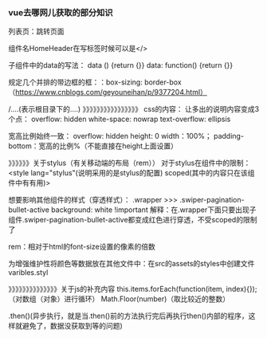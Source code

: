 ﻿### vue去哪网儿获取的部分知识
<router-link to="/List">列表页</router-link>：跳转页面

组件名HomeHeader在写标签时候可以是<home-header></>

子组件中的data的写法：
data () {return {}}
data: function() {return {}}

规定几个并排的带边框的框：：box-sizing: border-box （https://www.cnblogs.com/geyouneihan/p/9377204.html）

/....(表示根目录下的....)
》》》》》》》》》》》》》》》》
css的内容：
让多出的说明内容变成3个点： 
overflow: hidden
white-space: nowrap
text-overflow: ellipsis

宽高比例始终一致：
overflow: hidden
height: 0
width：100%；
padding-bottom：宽高的比例%（不能直接在height上面设置）


》》》》》》关于stylus（有关移动端的布局（rem））
对于stylus在组件中的限制：<style lang="stylus"(说明采用的是stylus的配置) scoped(其中的内容只在该组件中有有用)>

想要影响其他组件的样式（穿透样式）：
.wrapper >>> .swiper-pagination-bullet-active
    background: white !important
解释：在.wrapper下面只要出现子组件.swiper-pagination-bullet-active都变成红色进行穿透，不受scoped的限制了

rem：相对于html的font-size设置的像素的倍数

为增强维护性将颜色等数据放在其他文件中：在src的assets的styles中创建文件varibles.styl


》》》》》》》》》》》》》》关于js的补充内容
this.items.forEach(function(item, index){});（对数组（对象）进行循环）
Math.Floor(number)（取比较近的整数）

.then()(异步执行，就是当.then()前的方法执行完后再执行then()内部的程序，这样就避免了，数据没获取到等的问题)

